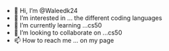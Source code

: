 - 👋 Hi, I’m @Waleedk24
- 👀 I’m interested in ... the different coding languages
- 🌱 I’m currently learning ...cs50
- 💞️ I’m looking to collaborate on ...cs50
- 📫 How to reach me ... on my page 

<!---
Waleedk24/Waleedk24 is a ✨ special ✨ repository because its `README.md` (this file) appears on your GitHub profile.
You can click the Preview link to take a look at your changes.
--->
